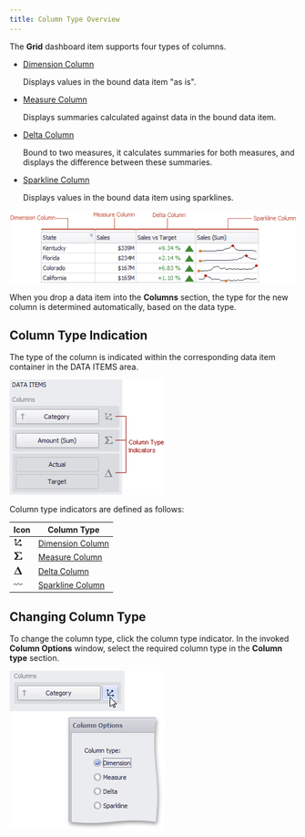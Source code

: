 ```yaml
---
title: Column Type Overview
---
```

The **Grid** dashboard item supports four types of columns.
* [Dimension Column](../../../../../../dashboard-for-desktop/articles/dashboard-designer/designing-dashboard-items/grid/columns/dimension-column.md)
	
	Displays values in the bound data item "as is".
* [Measure Column](../../../../../../dashboard-for-desktop/articles/dashboard-designer/designing-dashboard-items/grid/columns/measure-column.md)
	
	Displays summaries calculated against data in the bound data item.
* [Delta Column](../../../../../../dashboard-for-desktop/articles/dashboard-designer/designing-dashboard-items/grid/columns/delta-column.md)
	
	Bound to two measures, it calculates summaries for both measures, and displays the difference between these summaries.
* [Sparkline Column](../../../../../../dashboard-for-desktop/articles/dashboard-designer/designing-dashboard-items/grid/columns/sparkline-column.md)
	
	Displays values in the bound data item using sparklines.

![Grid_ColumnTypes](../../../../../images/Img19187.png)

When you drop a data item into the **Columns** section, the type for the new column is determined automatically, based on the data type.

## Column Type Indication
The type of the column is indicated within the corresponding data item container in the DATA ITEMS area.

![Grid_Columns_ColumnTypeIndicators](../../../../../images/Img19668.png)

Column type indicators are defined as follows:

| Icon | Column Type |
|---|---|
| ![Grid_ColumnTypeIndicators_DimensionColumn](../../../../../images/Img19670.png) | [Dimension Column](../../../../../../dashboard-for-desktop/articles/dashboard-designer/designing-dashboard-items/grid/columns/dimension-column.md) |
| ![Grid_ColumnTypeIndicators_MeasureColumn](../../../../../images/Img19671.png) | [Measure Column](../../../../../../dashboard-for-desktop/articles/dashboard-designer/designing-dashboard-items/grid/columns/measure-column.md) |
| ![Grid_ColumnTypeIndicators_DeltaColumn](../../../../../images/Img19669.png) | [Delta Column](../../../../../../dashboard-for-desktop/articles/dashboard-designer/designing-dashboard-items/grid/columns/delta-column.md) |
| ![Grid_ColumnTypeIndicators_SparklineColumn](../../../../../images/Img21673.png) | [Sparkline Column](../../../../../../dashboard-for-desktop/articles/dashboard-designer/designing-dashboard-items/grid/columns/sparkline-column.md) |

## Changing Column Type
To change the column type, click the column type indicator. In the invoked **Column Options** window, select the required column type in the **Column type** section.

![Grid_Columns_ChangeColumnType](../../../../../images/Img19667.png)